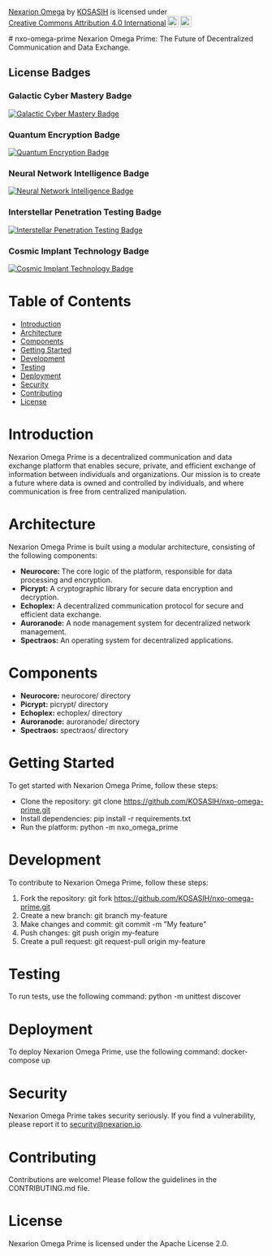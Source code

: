 <p xmlns:cc="http://creativecommons.org/ns#" xmlns:dct="http://purl.org/dc/terms/"><a property="dct:title" rel="cc:attributionURL" href="https://github.com/KOSASIH/nxo-omega-prime">Nexarion Omega</a> by <a rel="cc:attributionURL dct:creator" property="cc:attributionName" href="https://www.linkedin.com/in/kosasih-81b46b5a">KOSASIH</a> is licensed under <a href="https://creativecommons.org/licenses/by/4.0/?ref=chooser-v1" target="_blank" rel="license noopener noreferrer" style="display:inline-block;">Creative Commons Attribution 4.0 International<img style="height:22px!important;margin-left:3px;vertical-align:text-bottom;" src="https://mirrors.creativecommons.org/presskit/icons/cc.svg?ref=chooser-v1" alt=""><img style="height:22px!important;margin-left:3px;vertical-align:text-bottom;" src="https://mirrors.creativecommons.org/presskit/icons/by.svg?ref=chooser-v1" alt=""></a></p>
# nxo-omega-prime
Nexarion Omega Prime: The Future of Decentralized Communication and Data Exchange. 

## License Badges

### Galactic Cyber Mastery Badge

[![Galactic Cyber Mastery Badge](https://img.shields.io/badge/Galactic%20Cyber%20Mastery-Elite%20License-blue)](https://github.com/KOSASIH/nxo-omega-prime)

### Quantum Encryption Badge

[![Quantum Encryption Badge](https://img.shields.io/badge/Quantum%20Encryption-Secure%20Communication-green)](https://github.com/KOSASIH/nxo-omega-prime)

### Neural Network Intelligence Badge

[![Neural Network Intelligence Badge](https://img.shields.io/badge/Neural%20Network%20Intelligence-AI%20Powered-orange)](https://github.com/KOSASIH/nxo-omega-prime)

### Interstellar Penetration Testing Badge

[![Interstellar Penetration Testing Badge](https://img.shields.io/badge/Interstellar%20Penetration%20Testing-Advanced%20Vulnerability%20Detection-red)](https://github.com/KOSASIH/nxo-omega-prime)

### Cosmic Implant Technology Badge

[![Cosmic Implant Technology Badge](https://img.shields.io/badge/Cosmic%20Implant%20Technology-Advanced%20Post--Exploitation%20Capabilities-purple)](https://github.com/KOSASIH/nxo-omega-prime)

# Table of Contents

- [Introduction](#introduction) 
- [Architecture](#architecture) 
- [Components](#components) 
- [Getting Started](#getting-started) 
- [Development](#development) 
- [Testing](#testing) 
- [Deployment](#deployment) 
- [Security](#security) 
- [Contributing](#security) 
- [License](#license) 

# Introduction

Nexarion Omega Prime is a decentralized communication and data exchange platform that enables secure, private, and efficient exchange of information between individuals and organizations. Our mission is to create a future where data is owned and controlled by individuals, and where communication is free from centralized manipulation.

# Architecture

Nexarion Omega Prime is built using a modular architecture, consisting of the following components:

- **Neurocore:** The core logic of the platform, responsible for data processing and encryption.
- **Picrypt:** A cryptographic library for secure data encryption and decryption.
- **Echoplex:** A decentralized communication protocol for secure and efficient data exchange.
- **Auroranode:** A node management system for decentralized network management.
- **Spectraos:** An operating system for decentralized applications.

# Components

- **Neurocore:** neurocore/ directory
- **Picrypt:** picrypt/ directory
- **Echoplex:** echoplex/ directory
- **Auroranode:** auroranode/ directory
- **Spectraos:** spectraos/ directory

# Getting Started

To get started with Nexarion Omega Prime, follow these steps:

- Clone the repository: git clone https://github.com/KOSASIH/nxo-omega-prime.git
- Install dependencies: pip install -r requirements.txt
- Run the platform: python -m nxo_omega_prime

# Development

To contribute to Nexarion Omega Prime, follow these steps:

1. Fork the repository: git fork https://github.com/KOSASIH/nxo-omega-prime.git
2. Create a new branch: git branch my-feature
3. Make changes and commit: git commit -m "My feature"
4. Push changes: git push origin my-feature
5. Create a pull request: git request-pull origin my-feature

# Testing

To run tests, use the following command: python -m unittest discover

# Deployment

To deploy Nexarion Omega Prime, use the following command: docker-compose up

# Security
Nexarion Omega Prime takes security seriously. If you find a vulnerability, please report it to security@nexarion.io.



# Contributing

Contributions are welcome! Please follow the guidelines in the CONTRIBUTING.md file.

# License

Nexarion Omega Prime is licensed under the Apache License 2.0.
